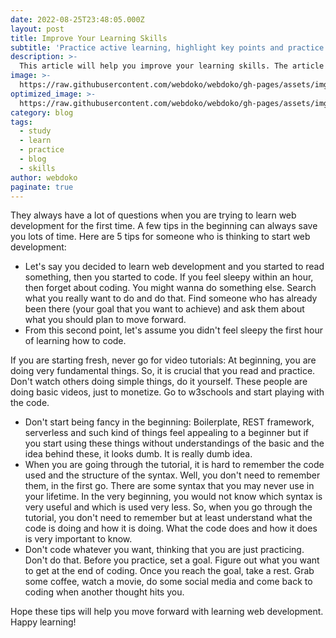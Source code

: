 ```yaml
---
date: 2022-08-25T23:48:05.000Z
layout: post
title: Improve Your Learning Skills
subtitle: 'Practice active learning, highlight key points and practice more assignments & tests'
description: >-
  This article will help you improve your learning skills. The article will discuss how to practice, research, and summarize the materials you have to learn in order to improve your learning skills.
image: >-
  https://raw.githubusercontent.com/webdoko/webdoko/gh-pages/assets/img/blog/starting-to-learn-web-development.png
optimized_image: >-
  https://raw.githubusercontent.com/webdoko/webdoko/gh-pages/assets/img/blog/starting-to-learn-web-development-thumb.png
category: blog
tags:
  - study
  - learn
  - practice
  - blog
  - skills
author: webdoko
paginate: true
---
```


They always have a lot of questions when you are trying to learn web development for the first time. A few tips in the beginning can always save you lots of time. Here are 5 tips for someone who is thinking to start web development:

- Let's say you decided to learn web development and you started to read something, then you started to code. If you feel sleepy within an hour, then forget about coding. You might wanna do something else. Search what you really want to do and do that. Find someone who has already been there (your goal that you want to achieve) and ask them about what you should plan to move forward.
- From this second point, let's assume you didn't feel sleepy the first hour of learning how to code.

If you are starting fresh, never go for video tutorials: At beginning, you are doing very fundamental things. So, it is crucial that you read and practice. Don't watch others doing simple things, do it yourself. These people are doing basic videos, just to monetize. Go to w3schools and start playing with the code.

- Don't start being fancy in the beginning: Boilerplate, REST framework, serverless and such kind of things feel appealing to a beginner but if you start using these things without understandings of the basic and the idea behind these, it looks dumb. It is really dumb idea.
- When you are going through the tutorial, it is hard to remember the code used and the structure of the syntax. Well, you don't need to remember them, in the first go. There are some syntax that you may never use in your lifetime. In the very beginning, you would not know which syntax is very useful and which is used very less. So, when you go through the tutorial, you don't need to remember but at least understand what the code is doing and how it is doing. What the code does and how it does is very important to know.
- Don't code whatever you want, thinking that you are just practicing. Don't do that. Before you practice, set a goal. Figure out what you want to get at the end of coding. Once you reach the goal, take a rest. Grab some coffee, watch a movie, do some social media and come back to coding when another thought hits you.

Hope these tips will help you move forward with learning web development. Happy learning!
